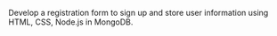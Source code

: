 Develop a registration form to sign up and store user information using HTML, CSS, Node.js in MongoDB.
